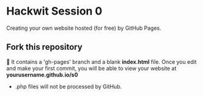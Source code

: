 # Hackwit Session 0

Creating your own website hosted (for free) by GitHub Pages.

## Fork this repository
:fork_and_knife:
It contains a 'gh-pages' branch and a blank **index.html** file.
Once you edit and make your first commit, you will be able to view your website at **yourusername.github.io/s0**

- .php files will not be processed by GitHub.

